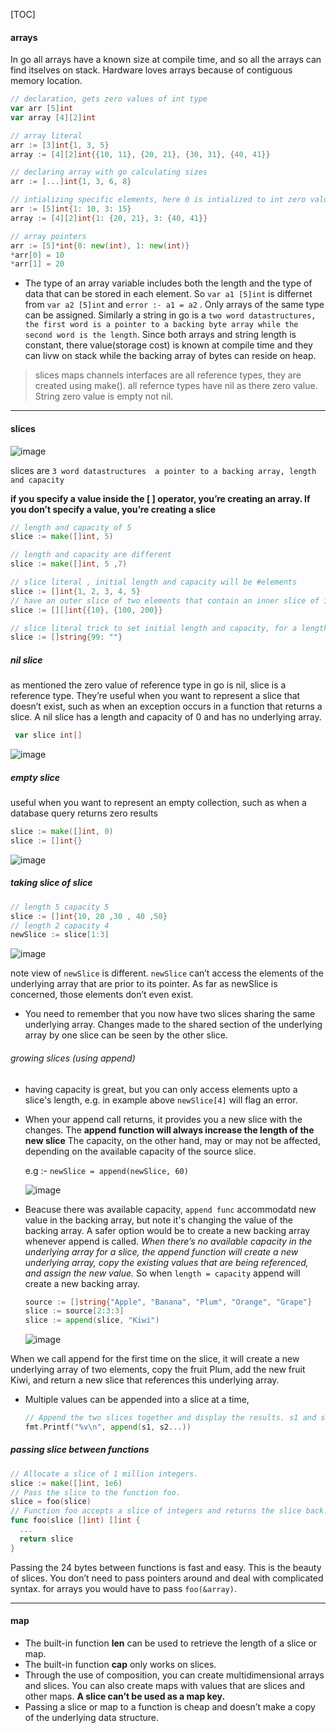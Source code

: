 [TOC]



#### arrays

In go all arrays have a known size at compile time, and so all the arrays can find itselves on stack. Hardware loves arrays because of contiguous memory location.

```go
// declaration, gets zero values of int type
var arr [5]int
var array [4][2]int

// array literal
arr := [3]int{1, 3, 5}
array := [4][2]int{{10, 11}, {20, 21}, {30, 31}, {40, 41}}

// declaring array with go calculating sizes
arr := [...]int{1, 3, 6, 8}

// intializing specific elements, here 0 is intialized to int zero value.
arr := [5]int{1: 10, 3: 15}
array := [4][2]int{1: {20, 21}, 3: {40, 41}}

// array pointers
arr := [5]*int{0: new(int), 1: new(int)}
*arr[0] = 10
*arr[1] = 20
```

- The type of an array variable includes both the length and the type of data that can be stored in each element. So  `var a1 [5]int` is differnet from `var a2 [5]int` and `error :- a1 = a2` . Only arrays  of the same type can be assigned. Similarly a string in go is a `two word datastructures, the first word is a pointer to a backing byte array while the second word is the length`. Since both arrays and string length is constant, there value(storage cost) is known at compile time and they can livw on stack while the backing array of bytes can reside on heap.

> slices maps channels interfaces are all reference types, they are  created using make(). all refernce types have nil as there zero value. String zero value is empty not nil. 

---

#### slices

![image](https://www.safaribooksonline.com/library/view/go-in-action/9781617291784/04fig09_alt.jpg)

slices are `3 word datastructures  a pointer to a backing array, length and capacity`

**if you specify a value inside the [ ] operator, you’re creating an array. If you don’t specify a value, you’re creating a slice**

```go
// length and capacity of 5
slice := make([]int, 5)

// length and capacity are different
slice := make([]int, 5 ,7)

// slice literal , initial length and capacity will be #elements
slice := []int{1, 2, 3, 4, 5}
// have an outer slice of two elements that contain an inner slice of integers
slice := [][]int{{10}, {100, 200}}            

// slice literal trick to set initial length and capacity, for a length and capacity of 100 set the 100th index
slice := []string{99: ""}
```

##### nil slice

 as mentioned the zero value of reference type in go is nil, slice is a reference type. They’re useful when you want to represent a slice that doesn’t exist, such as when an exception occurs in a function that returns a slice. A nil slice has a length and capacity of 0 and has no underlying array.

```go
 var slice int[]
```

![image](https://www.safaribooksonline.com/library/view/go-in-action/9781617291784/04fig10_alt.jpg)

##### empty slice

useful when you want to represent an empty collection, such as when a database query returns zero results

```go
slice := make([]int, 0)
slice := []int{}
```

![image](https://www.safaribooksonline.com/library/view/go-in-action/9781617291784/04fig11_alt.jpg)

##### taking slice of slice

```go
// length 5 capacity 5
slice := []int{10, 20 ,30 , 40 ,50}
// length 2 capacity 4
newSlice := slice[1:3]
```

![image](https://www.safaribooksonline.com/library/view/go-in-action/9781617291784/04fig12_alt.jpg)

note view of `newSlice` is different. `newSlice` can’t access the elements of the underlying array that are prior to its pointer. As far as newSlice is concerned, those elements don’t even exist. 

- You need to remember that you now have two slices sharing the same underlying array. Changes made to the shared section of  the underlying array by one slice can be seen by the other slice.

###### growing slices (using append)

- having capacity is great, but you can only access elements upto a slice's length, e.g. in example above `newSlice[4]` will flag an error.

- When your append call returns, it provides you a new slice with the changes. The **append function will always increase the length of the new slice** The capacity, on the other hand, may or may not be affected, depending on the available capacity of the source slice.

  e.g :- `newSlice = append(newSlice, 60)`

  ![image](https://www.safaribooksonline.com/library/view/go-in-action/9781617291784/04fig14_alt.jpg)

- Beacuse there was available capacity, `append func` accommodatd new value in the backing array, but note it's changing the value of the backing array. A safer option would be to create a new backing array whenever append is called. *When there’s no available capacity in the underlying array for a slice, the append function will create a new underlying array, copy the existing values that are being referenced, and assign the new value.*  So when `length = capacity` append will create a new backing array.

  ```go
  source := []string{"Apple", "Banana", "Plum", "Orange", "Grape"}
  slice := source[2:3:3]
  slice := append(slice, "Kiwi")
  ```

  ![image](https://www.safaribooksonline.com/library/view/go-in-action/9781617291784/04fig18_alt.jpg)

When we call append for the first time on the slice, it will create a new underlying array of two elements, copy the fruit Plum, add the new fruit Kiwi, and return a new slice that references this underlying array.

- Multiple values can be appended into a slice at a time,

  ```go 
  // Append the two slices together and display the results. s1 and s2 are slices
  fmt.Printf("%v\n", append(s1, s2...))
  ```

##### passing slice between functions

```go
// Allocate a slice of 1 million integers.
slice := make([]int, 1e6)
// Pass the slice to the function foo.
slice = foo(slice)
// Function foo accepts a slice of integers and returns the slice back.
func foo(slice []int) []int {
  ...    
  return slice
}
```

Passing the 24 bytes between functions is fast and easy. This is the beauty of slices. You don’t need to pass pointers around and deal with complicated syntax. for arrays you would have to pass `foo(&array)`.

---

#### map

- The built-in function **len** can be used to retrieve the length of a slice or map. 
- The built-in function **cap** only works on slices.                                      
- Through the use of composition, you can create multidimensional arrays and slices. You can also create maps with values that are slices and other maps. **A slice can’t be used as a map key.**                                      
- Passing a slice or map to a function is cheap and doesn’t make a copy of the underlying data structure.                     